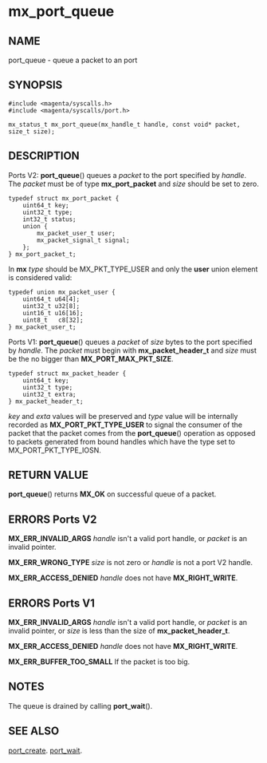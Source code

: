 # mx_port_queue

## NAME

port_queue - queue a packet to an port

## SYNOPSIS

```
#include <magenta/syscalls.h>
#include <magenta/syscalls/port.h>

mx_status_t mx_port_queue(mx_handle_t handle, const void* packet, size_t size);

```

## DESCRIPTION

Ports V2: **port_queue**() queues a *packet* to the port specified
by *handle*. The *packet* must be of type **mx_port_packet** and
*size* should be set to zero.

```
typedef struct mx_port_packet {
    uint64_t key;
    uint32_t type;
    int32_t status;
    union {
        mx_packet_user_t user;
        mx_packet_signal_t signal;
    };
} mx_port_packet_t;

```

In **mx** *type* should be MX_PKT_TYPE_USER and only the **user**
union element is considered valid:

```
typedef union mx_packet_user {
    uint64_t u64[4];
    uint32_t u32[8];
    uint16_t u16[16];
    uint8_t   c8[32];
} mx_packet_user_t;

```

Ports V1: **port_queue**() queues a *packet* of *size* bytes
to the port specified by *handle*. The *packet* must begin
with **mx_packet_header_t** and *size* must be the no bigger than
**MX_PORT_MAX_PKT_SIZE**.

```
typedef struct mx_packet_header {
    uint64_t key;
    uint32_t type;
    uint32_t extra;
} mx_packet_header_t;

```

*key* and *exta* values will be preserved and *type* value will be
internally recorded as **MX_PORT_PKT_TYPE_USER** to signal the
consumer of the packet that the packet comes from the **port_queue**()
operation as opposed to packets generated from bound handles which
have the type set to MX_PORT_PKT_TYPE_IOSN.

## RETURN VALUE

**port_queue**() returns **MX_OK** on successful queue of a packet.

## ERRORS Ports V2

**MX_ERR_INVALID_ARGS**  *handle* isn't a valid port handle, or
*packet* is an invalid pointer.

**MX_ERR_WRONG_TYPE** *size* is not zero or *handle* is not a port V2
handle.

**MX_ERR_ACCESS_DENIED**  *handle* does not have **MX_RIGHT_WRITE**.

## ERRORS Ports V1

**MX_ERR_INVALID_ARGS**  *handle* isn't a valid port handle, or
*packet* is an invalid pointer, or *size* is less than the size
of **mx_packet_header_t**.

**MX_ERR_ACCESS_DENIED**  *handle* does not have **MX_RIGHT_WRITE**.

**MX_ERR_BUFFER_TOO_SMALL**  If the packet is too big.

## NOTES

The queue is drained by calling **port_wait**().


## SEE ALSO

[port_create](port_create.md).
[port_wait](port_wait.md).
